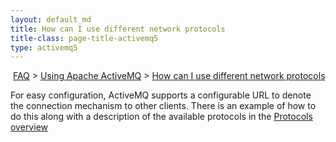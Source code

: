 ```yaml
---
layout: default_md
title: How can I use different network protocols 
title-class: page-title-activemq5
type: activemq5
---
```


 [FAQ](faq) > [Using Apache ActiveMQ](using-apache-activemq) > [How can I use different network protocols](how-can-i-use-different-network-protocols)


For easy configuration, ActiveMQ supports a configurable URL to denote the connection mechanism to other clients. There is an example of how to do this along with a description of the available protocols in the [Protocols overview](uri-protocols)

